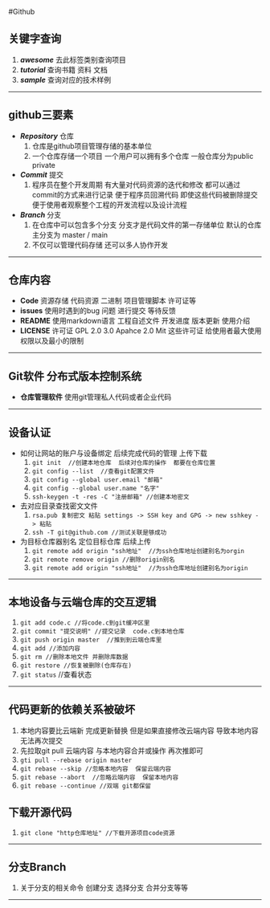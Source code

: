 #Github
## 关键字查询
1. ***awesome***  去此标签类别查询项目
2. ***tutorial***  查询书籍  资料  文档
3. ***sample***   查询对应的技术样例
---
## github三要素
* ***Repository***  仓库
  1. 仓库是github项目管理存储的基本单位
  2. 一个仓库存储一个项目  一个用户可以拥有多个仓库  一般仓库分为public  private
* ***Commit***  提交
  1. 程序员在整个开发周期  有大量对代码资源的迭代和修改  都可以通过commit的方式来进行记录  便于程序员回溯代码  即使这些代码被删除提交便于使用者观察整个工程的开发流程以及设计流程
* ***Branch***  分支
  1. 在仓库中可以包含多个分支  分支才是代码文件的第一存储单位  默认的仓库主分支为  master / main 
  2. 不仅可以管理代码存储  还可以多人协作开发
---
## 仓库内容
* **Code** 资源存储  代码资源  二进制  项目管理脚本  许可证等
* **issues**  使用时遇到的bug  问题  进行提交  等待反馈
* **README** 使用markdown语言  工程自述文件  开发进度  版本更新  使用介绍
* **LICENSE**  许可证  GPL 2.0 3.0  Apahce 2.0   Mit 这些许可证  给使用者最大使用权限以及最小的限制
---
## Git软件  分布式版本控制系统
* **仓库管理软件**  使用git管理私人代码或者企业代码
---
## 设备认证
* 如何让网站的账户与设备绑定  后续完成代码的管理  上传下载
  1. ```git init  //创建本地仓库  后续对仓库的操作  都要在仓库位置```
  2. ```git config --list  //查看git配置文件```
  3. ```git config --global user.email "邮箱"```
  4. ```git config --global user.name "名字"```
  5. ```ssh-keygen -t -res -C "注册邮箱" //创建本地密文```
* 去对应目录查找密文文件
  1. ```rsa.pub 复制密文 粘贴 settings -> SSH key and GPG -> new sshkey -> 粘贴```
  2. ```ssh -T git@github.com //测试关联是够成功```
* 为目标仓库器别名  定位目标仓库  后续上传
  1. ```git remote add origin "ssh地址"  //为ssh仓库地址创建别名为orgin```
  2. ```git remote remove origin //删除origin别名```
  3. ```git remote add origin "ssh地址"  //为ssh仓库地址创建别名为origin```
---
## 本地设备与云端仓库的交互逻辑
  1. ```git add code.c //将code.c到git缓冲区里```
  2. ```git commit "提交说明" //提交记录  code.c到本地仓库```
  3. ```git push origin master  //推到到云端仓库里```
  4. ```git add //添加内容```
  5. ```git rm //删除本地文件 并删除库数据```
  6. ```git restore //恢复被删除(仓库存在)```
  7. ```git status``` //查看状态
---
##  代码更新的依赖关系被破坏
  1. 本地内容要比云端新  完成更新替换  但是如果直接修改云端内容  导致本地内容无法再次提交
  2. 先拉取git pull 云端内容  与本地内容合并或操作  再次推即可
  3. ```gti pull --rebase origin master```
  4. ```git rebase --skip //忽略本地内容  保留云端内容```
  5. ```git rebase --abort  //忽略云端内容  保留本地内容```
  6. ```git rebase --continue //双端 git都保留```
## 下载开源代码
  1. ```git clone "http仓库地址" //下载开源项目code资源```
---
## 分支Branch
  1. 关于分支的相关命令  创建分支  选择分支  合并分支等等
---


